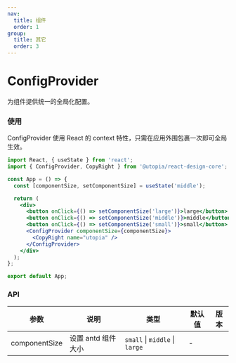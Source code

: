 ```yaml
---
nav:
  title: 组件
  order: 1
group:
  title: 其它
  order: 3
---
```


# ConfigProvider

为组件提供统一的全局化配置。

### 使用

ConfigProvider 使用 React 的 context 特性，只需在应用外围包裹一次即可全局生效。

```jsx
import React, { useState } from 'react';
import { ConfigProvider, CopyRight } from '@utopia/react-design-core';

const App = () => {
  const [componentSize, setComponentSize] = useState('middle');

  return (
    <div>
      <button onClick={() => setComponentSize('large')}>large</button>
      <button onClick={() => setComponentSize('middle')}>middle</button>
      <button onClick={() => setComponentSize('small')}>small</button>
      <ConfigProvider componentSize={componentSize}>
        <CopyRight name="utopia" />
      </ConfigProvider>
    </div>
  );
};

export default App;
```

### API

| 参数          | 说明               | 类型                           | 默认值 | 版本 |
| ------------- | ------------------ | ------------------------------ | ------ | ---- |
| componentSize | 设置 antd 组件大小 | `small` \| `middle` \| `large` | -      |      |
